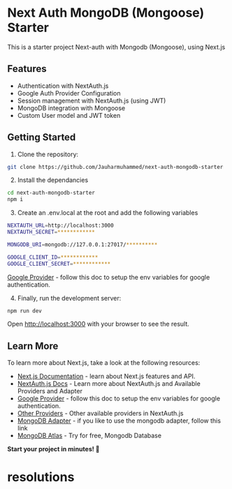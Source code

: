 # Next Auth MongoDB (Mongoose) Starter

This is a starter project Next-auth with Mongodb (Mongoose), using Next.js

## Features

- Authentication with NextAuth.js
- Google Auth Provider Configuration
- Session management with NextAuth.js (using JWT)
- MongoDB integration with Mongoose
- Custom User model and JWT token

## Getting Started

1. Clone the repository:

```bash
git clone https://github.com/Jauharmuhammed/next-auth-mongodb-starter
```

2. Install the dependancies

```bash
cd next-auth-mongodb-starter
npm i
```

3. Create an .env.local at the root and add the following variables

```bash
NEXTAUTH_URL=http://localhost:3000
NEXTAUTH_SECRET=************

MONGODB_URI=mongodb://127.0.0.1:27017/**********

GOOGLE_CLIENT_ID=************
GOOGLE_CLIENT_SECRET=************
```

[Google Provider](https://next-auth.js.org/providers/google) - follow this doc to setup the env variables for google authentication.

4. Finally, run the development server:

```bash
npm run dev
```

Open [http://localhost:3000](http://localhost:3000) with your browser to see the result.

## Learn More

To learn more about Next.js, take a look at the following resources:

- [Next.js Documentation](https://nextjs.org/docs) - learn about Next.js features and API.
- [NextAuth.js Docs](https://next-auth.js.org/getting-started/introduction) - Learn more about NextAuth.js and Available Providers and Adapter
- [Google Provider](https://next-auth.js.org/providers/google) - follow this doc to setup the env variables for google authentication.
- [Other Providers](https://next-auth.js.org/providers/) - Other available providers in NextAuth.js
- [MongoDB Adapter](https://authjs.dev/getting-started/adapters/mongodb) - if you like to use the mongodb adapter, follow this link
- [MongoDB Atlas](https://www.mongodb.com/products/platform/atlas-database) - Try for free, Mongodb Database


**Start your project in minutes! 🚀**
# resolutions
